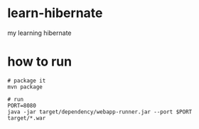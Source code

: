 # learn-hibernate
my learning hibernate

# how to run

```shell
# package it
mvn package
```

```shell
# run
PORT=8080
java -jar target/dependency/webapp-runner.jar --port $PORT target/*.war
```